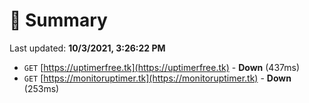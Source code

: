 # 📖 Summary
Last updated: **10/3/2021, 3:26:22 PM**

- `GET` [https://uptimerfree.tk](https://uptimerfree.tk) - **Down** (437ms)
- `GET` [https://monitoruptimer.tk](https://monitoruptimer.tk) - **Down** (253ms)
